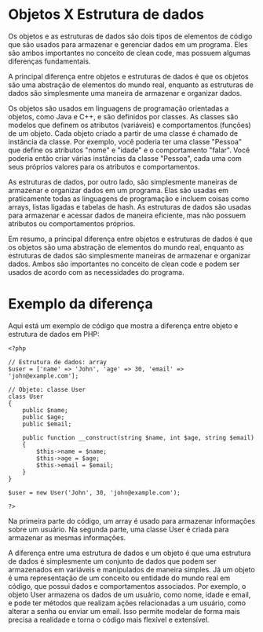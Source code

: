 # Objetos X Estrutura de dados

Os objetos e as estruturas de dados são dois tipos de elementos de código que são usados para armazenar e gerenciar dados em um programa. Eles são ambos importantes no conceito de clean code, mas possuem algumas diferenças fundamentais.

A principal diferença entre objetos e estruturas de dados é que os objetos são uma abstração de elementos do mundo real, enquanto as estruturas de dados são simplesmente uma maneira de armazenar e organizar dados.

Os objetos são usados em linguagens de programação orientadas a objetos, como Java e C++, e são definidos por classes. As classes são modelos que definem os atributos (variáveis) e comportamentos (funções) de um objeto. Cada objeto criado a partir de uma classe é chamado de instância da classe. Por exemplo, você poderia ter uma classe "Pessoa" que define os atributos "nome" e "idade" e o comportamento "falar". Você poderia então criar várias instâncias da classe "Pessoa", cada uma com seus próprios valores para os atributos e comportamentos.

As estruturas de dados, por outro lado, são simplesmente maneiras de armazenar e organizar dados em um programa. Elas são usadas em praticamente todas as linguagens de programação e incluem coisas como arrays, listas ligadas e tabelas de hash. As estruturas de dados são usadas para armazenar e acessar dados de maneira eficiente, mas não possuem atributos ou comportamentos próprios.

Em resumo, a principal diferença entre objetos e estruturas de dados é que os objetos são uma abstração de elementos do mundo real, enquanto as estruturas de dados são simplesmente maneiras de armazenar e organizar dados. Ambos são importantes no conceito de clean code e podem ser usados de acordo com as necessidades do programa.

# Exemplo da diferença
Aqui está um exemplo de código que mostra a diferença entre objeto e estrutura de dados em PHP:

```
<?php

// Estrutura de dados: array
$user = ['name' => 'John', 'age' => 30, 'email' => 'john@example.com'];

// Objeto: classe User
class User
{
    public $name;
    public $age;
    public $email;

    public function __construct(string $name, int $age, string $email)
    {
        $this->name = $name;
        $this->age = $age;
        $this->email = $email;
    }
}

$user = new User('John', 30, 'john@example.com');

?>
```

Na primeira parte do código, um array é usado para armazenar informações sobre um usuário. Na segunda parte, uma classe User é criada para armazenar as mesmas informações.

A diferença entre uma estrutura de dados e um objeto é que uma estrutura de dados é simplesmente um conjunto de dados que podem ser armazenados em variáveis e manipulados de maneira simples. Já um objeto é uma representação de um conceito ou entidade do mundo real em código, que possui dados e comportamentos associados. Por exemplo, o objeto User armazena os dados de um usuário, como nome, idade e email, e pode ter métodos que realizam ações relacionadas a um usuário, como alterar a senha ou enviar um email. Isso permite modelar de forma mais precisa a realidade e torna o código mais flexível e extensível.